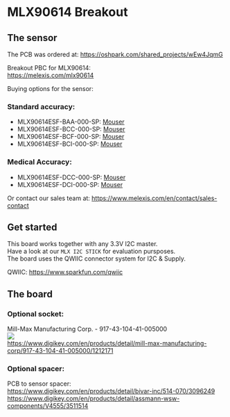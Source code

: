 # MLX90614 Breakout

## The sensor

The PCB was ordered at: https://oshpark.com/shared_projects/wEw4JqmG

Breakout PBC for MLX90614:  
https://melexis.com/mlx90614

Buying options for the sensor:

### Standard accuracy:  

- MLX90614ESF-BAA-000-SP: [Mouser](https://www.mouser.com/ProductDetail/Melexis/MLX90614ESF-BAA-000-SP?qs=KuGPmAKtFKWvOyfE%252Bpry0g%3D%3D)
- MLX90614ESF-BCC-000-SP: [Mouser](https://www.mouser.com/ProductDetail/Melexis/MLX90614ESF-BCC-000-SP?qs=KuGPmAKtFKXYssxLPj6I9Q%3D%3D)
- MLX90614ESF-BCF-000-SP: [Mouser](https://www.mouser.com/ProductDetail/Melexis/MLX90614ESF-BCF-000-SP?qs=KuGPmAKtFKXyNGD%252Bez1Dog%3D%3D)
- MLX90614ESF-BCI-000-SP: [Mouser](https://www.mouser.com/ProductDetail/Melexis/MLX90614ESF-BCI-000-SP?qs=KuGPmAKtFKWdLr71JCUGWw%3D%3D)

### Medical Accuracy:

- MLX90614ESF-DCC-000-SP: [Mouser](https://www.mouser.com/ProductDetail/Melexis/MLX90614ESF-DCC-000-SP?qs=KuGPmAKtFKVd5ey8TnlzAw%3D%3D)
- MLX90614ESF-DCI-000-SP: [Mouser](https://www.mouser.com/ProductDetail/Melexis/MLX90614ESF-DCI-000-SP?qs=KuGPmAKtFKWa9YC%2F7FAqHQ%3D%3D)


Or contact our sales team at: https://www.melexis.com/en/contact/sales-contact


## Get started

This board works together with any 3.3V I2C master.  
Have a look at our `MLX I2C STICK` for evaluation pursposes.  
The board uses the QWIIC connector system for I2C & Supply.

QWIIC: https://www.sparkfun.com/qwiic


## The board


### Optional socket:

Mill-Max Manufacturing Corp. - 917-43-104-41-005000  
![](media/90614_socket.png)  
https://www.digikey.com/en/products/detail/mill-max-manufacturing-corp/917-43-104-41-005000/1212171

### Optional spacer:

PCB to sensor spacer:  
https://www.digikey.com/en/products/detail/bivar-inc/514-070/3096249  
https://www.digikey.com/en/products/detail/assmann-wsw-components/V4555/3511514  
